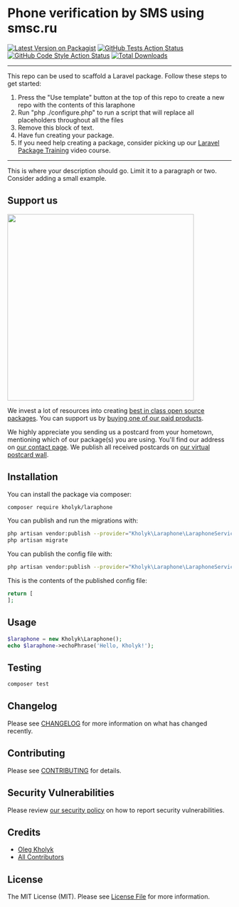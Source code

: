# Phone verification by SMS using smsc.ru

[![Latest Version on Packagist](https://img.shields.io/packagist/v/kholyk/laraphone.svg?style=flat-square)](https://packagist.org/packages/kholyk/laraphone)
[![GitHub Tests Action Status](https://img.shields.io/github/workflow/status/kholyk/laraphone/run-tests?label=tests)](https://github.com/kholyk/laraphone/actions?query=workflow%3Arun-tests+branch%3Amain)
[![GitHub Code Style Action Status](https://img.shields.io/github/workflow/status/kholyk/laraphone/Check%20&%20fix%20styling?label=code%20style)](https://github.com/kholyk/laraphone/actions?query=workflow%3A"Check+%26+fix+styling"+branch%3Amain)
[![Total Downloads](https://img.shields.io/packagist/dt/kholyk/laraphone.svg?style=flat-square)](https://packagist.org/packages/kholyk/laraphone)


---
This repo can be used to scaffold a Laravel package. Follow these steps to get started:

1. Press the "Use template" button at the top of this repo to create a new repo with the contents of this laraphone
2. Run "php ./configure.php" to run a script that will replace all placeholders throughout all the files
3. Remove this block of text.
4. Have fun creating your package.
5. If you need help creating a package, consider picking up our <a href="https://laravelpackage.training">Laravel Package Training</a> video course.
---

This is where your description should go. Limit it to a paragraph or two. Consider adding a small example.

## Support us

[<img src="https://github-ads.s3.eu-central-1.amazonaws.com/laraphone.jpg?t=1" width="419px" />](https://spatie.be/github-ad-click/laraphone)

We invest a lot of resources into creating [best in class open source packages](https://spatie.be/open-source). You can support us by [buying one of our paid products](https://spatie.be/open-source/support-us).

We highly appreciate you sending us a postcard from your hometown, mentioning which of our package(s) you are using. You'll find our address on [our contact page](https://spatie.be/about-us). We publish all received postcards on [our virtual postcard wall](https://spatie.be/open-source/postcards).

## Installation

You can install the package via composer:

```bash
composer require kholyk/laraphone
```

You can publish and run the migrations with:

```bash
php artisan vendor:publish --provider="Kholyk\Laraphone\LaraphoneServiceProvider" --tag="laraphone-migrations"
php artisan migrate
```

You can publish the config file with:
```bash
php artisan vendor:publish --provider="Kholyk\Laraphone\LaraphoneServiceProvider" --tag="laraphone-config"
```

This is the contents of the published config file:

```php
return [
];
```

## Usage

```php
$laraphone = new Kholyk\Laraphone();
echo $laraphone->echoPhrase('Hello, Kholyk!');
```

## Testing

```bash
composer test
```

## Changelog

Please see [CHANGELOG](CHANGELOG.md) for more information on what has changed recently.

## Contributing

Please see [CONTRIBUTING](.github/CONTRIBUTING.md) for details.

## Security Vulnerabilities

Please review [our security policy](../../security/policy) on how to report security vulnerabilities.

## Credits

- [Oleg Kholyk](https://github.com/Kholyk)
- [All Contributors](../../contributors)

## License

The MIT License (MIT). Please see [License File](LICENSE.md) for more information.

